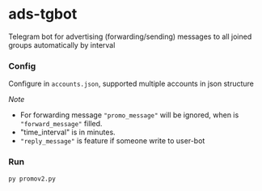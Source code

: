 # ads-tgbot
Telegram bot for advertising (forwarding/sending) messages to all joined groups automatically by interval

### Config

Configure in `accounts.json`, supported multiple accounts in json structure

*Note*
* For forwarding message `"promo_message"` will be ignored, when is `"forward_message"` filled.
* "time_interval" is in minutes.
* `"reply_message"` is feature if someone write to user-bot

### Run
```
py promov2.py
```

